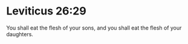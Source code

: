 # Leviticus 26:29

You shall eat the flesh of your sons, and you shall eat the flesh of your daughters.
